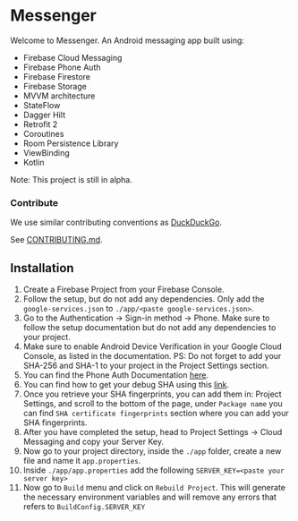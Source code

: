 # Messenger

Welcome to Messenger. An Android messaging app built using:
- Firebase Cloud Messaging
- Firebase Phone Auth
- Firebase Firestore
- Firebase Storage
- MVVM architecture
- StateFlow
- Dagger Hilt
- Retrofit 2
- Coroutines
- Room Persistence Library
- ViewBinding
- Kotlin

Note: This project is still in alpha.

### Contribute
We use similar contributing conventions as [DuckDuckGo](https://github.com/duckduckgo/Android).

See [CONTRIBUTING.md](CONTRIBUTING.md).

## Installation
1. Create a Firebase Project from your Firebase Console.
1. Follow the setup, but do not add any dependencies. Only add the `google-services.json` to `./app/<paste google-services.json>`.
1. Go to the Authentication -> Sign-in method -> Phone. Make sure to follow the setup documentation but do not add any dependencies to your project.
1. Make sure to enable Android Device Verification in your Google Cloud Console, as listed in the documentation. PS: Do not forget to add your SHA-256 and SHA-1 to your project in the Project Settings section.
1. You can find the Phone Auth Documentation [here](https://firebase.google.com/docs/auth/android/phone-auth#enable-app-verification).
1. You can find how to get your debug SHA using this [link](https://developers.google.com/android/guides/client-auth#using_keytool).
1. Once you retrieve your SHA fingerprints, you can add them in: Project Settings, and scroll to the bottom of the page, under `Package name` you can find `SHA certificate fingerprints` section where you can add your SHA fingerprints.
1. After you have completed the setup, head to Project Settings -> Cloud Messaging and copy your Server Key.
1. Now go to your project directory, inside the `./app` folder, create a new file and name it `app.properties`.
1. Inside `./app/app.properties` add the following ```SERVER_KEY=<paste your server key>```
1. Now go to `Build` menu and click on `Rebuild Project`. This will generate the necessary environment variables and will remove any errors that refers to `BuildConfig.SERVER_KEY`
